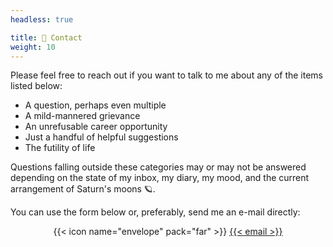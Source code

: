 ```yaml
---
headless: true

title: 💬 Contact
weight: 10
---
```


Please feel free to reach out if you want to talk to me about any of the items
listed below:

* A question, perhaps even multiple
* A mild-mannered grievance
* An unrefusable career opportunity
* Just a handful of helpful suggestions
* The futility of life

Questions falling outside these categories may or may not be answered
depending on the state of my inbox, my diary, my mood, and the current arrangement of Saturn's moons 🪐.

You can use the form below or, preferably, send me an e-mail directly:

<p align="center">
    {{< icon name="envelope" pack="far" >}}
    <a href="mailto:{{< email >}}">
        {{< email >}}
    </a>
</p>